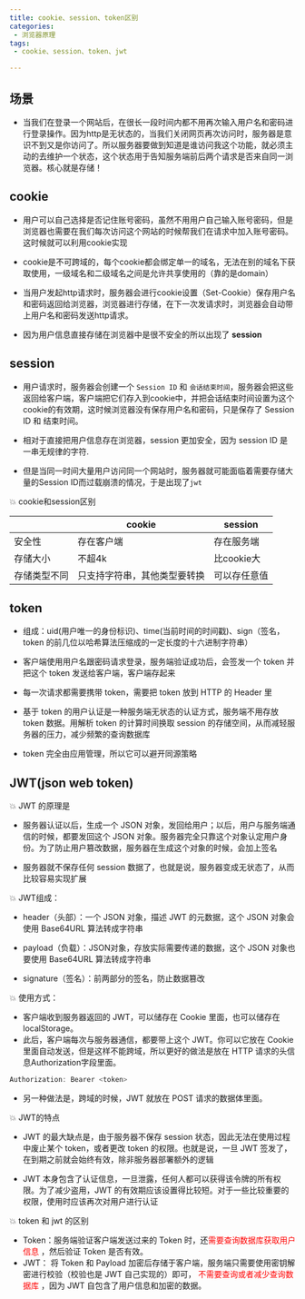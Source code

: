 ```yaml
---
title: cookie、session、token区别
categories:
 - 浏览器原理
tags:
 - cookie、session、token、jwt

---
```



## 场景
- 当我们在登录一个网站后，在很长一段时间内都不用再次输入用户名和密码进行登录操作。因为http是无状态的，当我们关闭网页再次访问时，服务器是意识不到又是你访问了。所以服务器要做到知道是谁访问我这个功能，就必须主动的去维护一个状态，这个状态用于告知服务端前后两个请求是否来自同一浏览器。核心就是存储！

## cookie
- 用户可以自己选择是否记住账号密码，虽然不用用户自己输入账号密码，但是浏览器也需要在我们每次访问这个网站的时候帮我们在请求中加入账号密码。这时候就可以利用cookie实现

- cookie是不可跨域的，每个cookie都会绑定单一的域名，无法在别的域名下获取使用，一级域名和二级域名之间是允许共享使用的（靠的是domain）

- 当用户发起http请求时，服务器会进行cookie设置（Set-Cookie）保存用户名和密码返回给浏览器，浏览器进行存储，在下一次发请求时，浏览器会自动带上用户名和密码发送http请求。

- 因为用户信息直接存储在浏览器中是很不安全的所以出现了 **session**

## session

- 用户请求时，服务器会创建一个 `Session ID` 和 `会话结束时间`，服务器会把这些返回给客户端，客户端把它们存入到cookie中，并把会话结束时间设置为这个cookie的有效期，这时候浏览器没有保存用户名和密码，只是保存了 Session ID 和 结束时间。

- 相对于直接把用户信息存在浏览器，session 更加安全，因为 session ID 是一串无规律的字符.

- 但是当同一时间大量用户访问同一个网站时，服务器就可能面临着需要存储大量的Session ID而过载崩溃的情况，于是出现了`jwt`


:boom: cookie和session区别

|           |cookie     |session|
|---        |---        |----   |
|安全性|  存在客户端      |存在服务端|
|存储大小|不超4k| 比cookie大|
|存储类型不同|只支持字符串，其他类型要转换|可以存任意值|

## token
- 组成：uid(用户唯一的身份标识)、time(当前时间的时间戳)、sign（签名，token 的前几位以哈希算法压缩成的一定长度的十六进制字符串）

- 客户端使用用户名跟密码请求登录，服务端验证成功后，会签发一个 token 并把这个 token 发送给客户端，客户端存起来
- 每一次请求都需要携带 token，需要把 token 放到 HTTP 的 Header 里
- 基于 token 的用户认证是一种服务端无状态的认证方式，服务端不用存放 token 数据。用解析 token 的计算时间换取 session 的存储空间，从而减轻服务器的压力，减少频繁的查询数据库
- token 完全由应用管理，所以它可以避开同源策略

## JWT(json web token)
    
:boom: JWT 的原理是

- 服务器认证以后，生成一个 JSON 对象，发回给用户；以后，用户与服务端通信的时候，都要发回这个 JSON 对象。服务器完全只靠这个对象认定用户身份。为了防止用户篡改数据，服务器在生成这个对象的时候，会加上签名

- 服务器就不保存任何 session 数据了，也就是说，服务器变成无状态了，从而比较容易实现扩展

:boom: JWT组成： 

- header（头部）：一个 JSON 对象，描述 JWT 的元数据，这个 JSON 对象会使用 Base64URL 算法转成字符串

- payload（负载）：JSON对象，存放实际需要传递的数据，这个 JSON 对象也要使用 Base64URL 算法转成字符串

* signature（签名）：前两部分的签名，防止数据篡改

:boom: 使用方式：

- 客户端收到服务器返回的 JWT，可以储存在 Cookie 里面，也可以储存在 localStorage。
- 此后，客户端每次与服务器通信，都要带上这个 JWT。你可以它放在 Cookie 里面自动发送，但是这样不能跨域，所以更好的做法是放在 HTTP 请求的头信息Authorization字段里面。
```js
Authorization: Bearer <token>
```
- 另一种做法是，跨域的时候，JWT 就放在 POST 请求的数据体里面。

:boom: JWT的特点

- JWT 的最大缺点是，由于服务器不保存 session 状态，因此无法在使用过程中废止某个 token，或者更改 token 的权限。也就是说，一旦 JWT 签发了，在到期之前就会始终有效，除非服务器部署额外的逻辑

- JWT 本身包含了认证信息，一旦泄露，任何人都可以获得该令牌的所有权限。为了减少盗用，JWT 的有效期应该设置得比较短。对于一些比较重要的权限，使用时应该再次对用户进行认证


:boom: token 和 jwt 的区别
- Token：服务端验证客户端发送过来的 Token 时，还<font color= red>需要查询数据库获取用户信息 </font>，然后验证 Token 是否有效。
- JWT： 将 Token 和 Payload 加密后存储于客户端，服务端只需要使用密钥解密进行校验（校验也是 JWT 自己实现的）即可，<font color= red> 不需要查询或者减少查询数据库 </font>，因为 JWT 自包含了用户信息和加密的数据。
